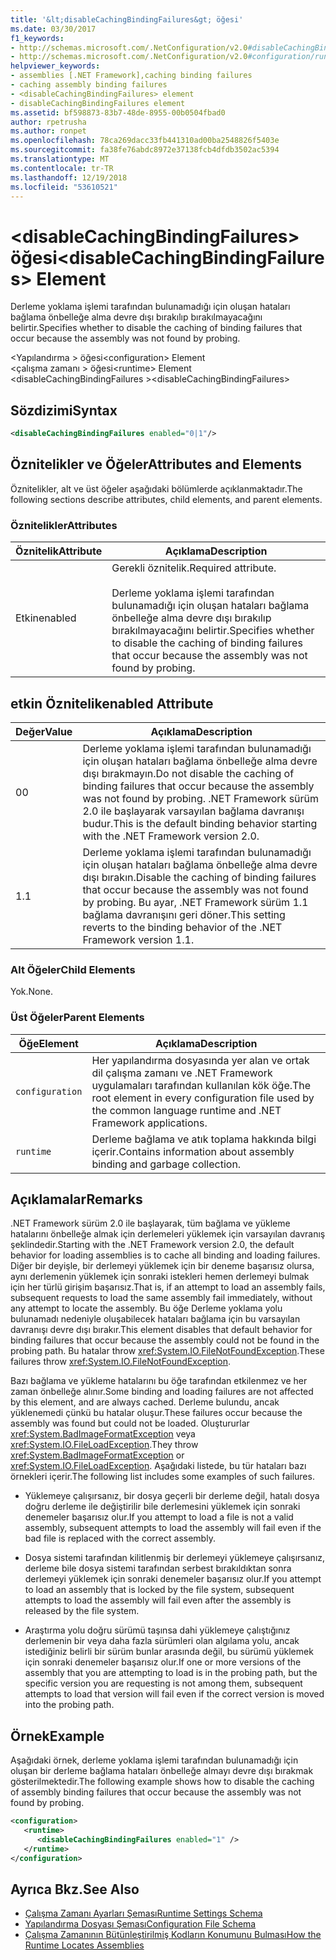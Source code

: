 ```yaml
---
title: '&lt;disableCachingBindingFailures&gt; öğesi'
ms.date: 03/30/2017
f1_keywords:
- http://schemas.microsoft.com/.NetConfiguration/v2.0#disableCachingBindingFailures
- http://schemas.microsoft.com/.NetConfiguration/v2.0#configuration/runtime/disableCachingBindingFailures
helpviewer_keywords:
- assemblies [.NET Framework],caching binding failures
- caching assembly binding failures
- <disableCachingBindingFailures> element
- disableCachingBindingFailures element
ms.assetid: bf598873-83b7-48de-8955-00b0504fbad0
author: rpetrusha
ms.author: ronpet
ms.openlocfilehash: 78ca269dacc33fb441310ad00ba2548826f5403e
ms.sourcegitcommit: fa38fe76abdc8972e37138fcb4dfdb3502ac5394
ms.translationtype: MT
ms.contentlocale: tr-TR
ms.lasthandoff: 12/19/2018
ms.locfileid: "53610521"
---
```

# <a name="ltdisablecachingbindingfailuresgt-element"></a><span data-ttu-id="3b54b-102">&lt;disableCachingBindingFailures&gt; öğesi</span><span class="sxs-lookup"><span data-stu-id="3b54b-102">&lt;disableCachingBindingFailures&gt; Element</span></span>
<span data-ttu-id="3b54b-103">Derleme yoklama işlemi tarafından bulunamadığı için oluşan hataları bağlama önbelleğe alma devre dışı bırakılıp bırakılmayacağını belirtir.</span><span class="sxs-lookup"><span data-stu-id="3b54b-103">Specifies whether to disable the caching of binding failures that occur because the assembly was not found by probing.</span></span>  
  
 <span data-ttu-id="3b54b-104">\<Yapılandırma > öğesi</span><span class="sxs-lookup"><span data-stu-id="3b54b-104">\<configuration> Element</span></span>  
<span data-ttu-id="3b54b-105">\<çalışma zamanı > öğesi</span><span class="sxs-lookup"><span data-stu-id="3b54b-105">\<runtime> Element</span></span>  
<span data-ttu-id="3b54b-106">\<disableCachingBindingFailures ></span><span class="sxs-lookup"><span data-stu-id="3b54b-106">\<disableCachingBindingFailures></span></span>  
  
## <a name="syntax"></a><span data-ttu-id="3b54b-107">Sözdizimi</span><span class="sxs-lookup"><span data-stu-id="3b54b-107">Syntax</span></span>  
  
```xml  
<disableCachingBindingFailures enabled="0|1"/>  
```  
  
## <a name="attributes-and-elements"></a><span data-ttu-id="3b54b-108">Öznitelikler ve Öğeler</span><span class="sxs-lookup"><span data-stu-id="3b54b-108">Attributes and Elements</span></span>  
 <span data-ttu-id="3b54b-109">Öznitelikler, alt ve üst öğeler aşağıdaki bölümlerde açıklanmaktadır.</span><span class="sxs-lookup"><span data-stu-id="3b54b-109">The following sections describe attributes, child elements, and parent elements.</span></span>  
  
### <a name="attributes"></a><span data-ttu-id="3b54b-110">Öznitelikler</span><span class="sxs-lookup"><span data-stu-id="3b54b-110">Attributes</span></span>  
  
|<span data-ttu-id="3b54b-111">Öznitelik</span><span class="sxs-lookup"><span data-stu-id="3b54b-111">Attribute</span></span>|<span data-ttu-id="3b54b-112">Açıklama</span><span class="sxs-lookup"><span data-stu-id="3b54b-112">Description</span></span>|  
|---------------|-----------------|  
|<span data-ttu-id="3b54b-113">Etkin</span><span class="sxs-lookup"><span data-stu-id="3b54b-113">enabled</span></span>|<span data-ttu-id="3b54b-114">Gerekli öznitelik.</span><span class="sxs-lookup"><span data-stu-id="3b54b-114">Required attribute.</span></span><br /><br /> <span data-ttu-id="3b54b-115">Derleme yoklama işlemi tarafından bulunamadığı için oluşan hataları bağlama önbelleğe alma devre dışı bırakılıp bırakılmayacağını belirtir.</span><span class="sxs-lookup"><span data-stu-id="3b54b-115">Specifies whether to disable the caching of binding failures that occur because the assembly was not found by probing.</span></span>|  
  
## <a name="enabled-attribute"></a><span data-ttu-id="3b54b-116">etkin Öznitelik</span><span class="sxs-lookup"><span data-stu-id="3b54b-116">enabled Attribute</span></span>  
  
|<span data-ttu-id="3b54b-117">Değer</span><span class="sxs-lookup"><span data-stu-id="3b54b-117">Value</span></span>|<span data-ttu-id="3b54b-118">Açıklama</span><span class="sxs-lookup"><span data-stu-id="3b54b-118">Description</span></span>|  
|-----------|-----------------|  
|<span data-ttu-id="3b54b-119">0</span><span class="sxs-lookup"><span data-stu-id="3b54b-119">0</span></span>|<span data-ttu-id="3b54b-120">Derleme yoklama işlemi tarafından bulunamadığı için oluşan hataları bağlama önbelleğe alma devre dışı bırakmayın.</span><span class="sxs-lookup"><span data-stu-id="3b54b-120">Do not disable the caching of binding failures that occur because the assembly was not found by probing.</span></span> <span data-ttu-id="3b54b-121">.NET Framework sürüm 2.0 ile başlayarak varsayılan bağlama davranışı budur.</span><span class="sxs-lookup"><span data-stu-id="3b54b-121">This is the default binding behavior starting with the .NET Framework version 2.0.</span></span>|  
|<span data-ttu-id="3b54b-122">1.</span><span class="sxs-lookup"><span data-stu-id="3b54b-122">1</span></span>|<span data-ttu-id="3b54b-123">Derleme yoklama işlemi tarafından bulunamadığı için oluşan hataları bağlama önbelleğe alma devre dışı bırakın.</span><span class="sxs-lookup"><span data-stu-id="3b54b-123">Disable the caching of binding failures that occur because the assembly was not found by probing.</span></span> <span data-ttu-id="3b54b-124">Bu ayar, .NET Framework sürüm 1.1 bağlama davranışını geri döner.</span><span class="sxs-lookup"><span data-stu-id="3b54b-124">This setting reverts to the binding behavior of the .NET Framework version 1.1.</span></span>|  
  
### <a name="child-elements"></a><span data-ttu-id="3b54b-125">Alt Öğeler</span><span class="sxs-lookup"><span data-stu-id="3b54b-125">Child Elements</span></span>  
 <span data-ttu-id="3b54b-126">Yok.</span><span class="sxs-lookup"><span data-stu-id="3b54b-126">None.</span></span>  
  
### <a name="parent-elements"></a><span data-ttu-id="3b54b-127">Üst Öğeler</span><span class="sxs-lookup"><span data-stu-id="3b54b-127">Parent Elements</span></span>  
  
|<span data-ttu-id="3b54b-128">Öğe</span><span class="sxs-lookup"><span data-stu-id="3b54b-128">Element</span></span>|<span data-ttu-id="3b54b-129">Açıklama</span><span class="sxs-lookup"><span data-stu-id="3b54b-129">Description</span></span>|  
|-------------|-----------------|  
|`configuration`|<span data-ttu-id="3b54b-130">Her yapılandırma dosyasında yer alan ve ortak dil çalışma zamanı ve .NET Framework uygulamaları tarafından kullanılan kök öğe.</span><span class="sxs-lookup"><span data-stu-id="3b54b-130">The root element in every configuration file used by the common language runtime and .NET Framework applications.</span></span>|  
|`runtime`|<span data-ttu-id="3b54b-131">Derleme bağlama ve atık toplama hakkında bilgi içerir.</span><span class="sxs-lookup"><span data-stu-id="3b54b-131">Contains information about assembly binding and garbage collection.</span></span>|  
  
## <a name="remarks"></a><span data-ttu-id="3b54b-132">Açıklamalar</span><span class="sxs-lookup"><span data-stu-id="3b54b-132">Remarks</span></span>  
 <span data-ttu-id="3b54b-133">.NET Framework sürüm 2.0 ile başlayarak, tüm bağlama ve yükleme hatalarını önbelleğe almak için derlemeleri yüklemek için varsayılan davranış şeklindedir.</span><span class="sxs-lookup"><span data-stu-id="3b54b-133">Starting with the .NET Framework version 2.0, the default behavior for loading assemblies is to cache all binding and loading failures.</span></span> <span data-ttu-id="3b54b-134">Diğer bir deyişle, bir derlemeyi yüklemek için bir deneme başarısız olursa, aynı derlemenin yüklemek için sonraki istekleri hemen derlemeyi bulmak için her türlü girişim başarısız.</span><span class="sxs-lookup"><span data-stu-id="3b54b-134">That is, if an attempt to load an assembly fails, subsequent requests to load the same assembly fail immediately, without any attempt to locate the assembly.</span></span> <span data-ttu-id="3b54b-135">Bu öğe Derleme yoklama yolu bulunamadı nedeniyle oluşabilecek hataları bağlama için bu varsayılan davranışı devre dışı bırakır.</span><span class="sxs-lookup"><span data-stu-id="3b54b-135">This element disables that default behavior for binding failures that occur because the assembly could not be found in the probing path.</span></span> <span data-ttu-id="3b54b-136">Bu hatalar throw <xref:System.IO.FileNotFoundException>.</span><span class="sxs-lookup"><span data-stu-id="3b54b-136">These failures throw <xref:System.IO.FileNotFoundException>.</span></span>  
  
 <span data-ttu-id="3b54b-137">Bazı bağlama ve yükleme hatalarını bu öğe tarafından etkilenmez ve her zaman önbelleğe alınır.</span><span class="sxs-lookup"><span data-stu-id="3b54b-137">Some binding and loading failures are not affected by this element, and are always cached.</span></span> <span data-ttu-id="3b54b-138">Derleme bulundu, ancak yüklenemedi çünkü bu hatalar oluşur.</span><span class="sxs-lookup"><span data-stu-id="3b54b-138">These failures occur because the assembly was found but could not be loaded.</span></span> <span data-ttu-id="3b54b-139">Oluştururlar <xref:System.BadImageFormatException> veya <xref:System.IO.FileLoadException>.</span><span class="sxs-lookup"><span data-stu-id="3b54b-139">They throw <xref:System.BadImageFormatException> or <xref:System.IO.FileLoadException>.</span></span> <span data-ttu-id="3b54b-140">Aşağıdaki listede, bu tür hataları bazı örnekleri içerir.</span><span class="sxs-lookup"><span data-stu-id="3b54b-140">The following list includes some examples of such failures.</span></span>  
  
-   <span data-ttu-id="3b54b-141">Yüklemeye çalışırsanız, bir dosya geçerli bir derleme değil, hatalı dosya doğru derleme ile değiştirilir bile derlemesini yüklemek için sonraki denemeler başarısız olur.</span><span class="sxs-lookup"><span data-stu-id="3b54b-141">If you attempt to load a file is not a valid assembly, subsequent attempts to load the assembly will fail even if the bad file is replaced with the correct assembly.</span></span>  
  
-   <span data-ttu-id="3b54b-142">Dosya sistemi tarafından kilitlenmiş bir derlemeyi yüklemeye çalışırsanız, derleme bile dosya sistemi tarafından serbest bırakıldıktan sonra derlemeyi yüklemek için sonraki denemeler başarısız olur.</span><span class="sxs-lookup"><span data-stu-id="3b54b-142">If you attempt to load an assembly that is locked by the file system, subsequent attempts to load the assembly will fail even after the assembly is released by the file system.</span></span>  
  
-   <span data-ttu-id="3b54b-143">Araştırma yolu doğru sürümü taşınsa dahi yüklemeye çalıştığınız derlemenin bir veya daha fazla sürümleri olan algılama yolu, ancak istediğiniz belirli bir sürüm bunlar arasında değil, bu sürümü yüklemek için sonraki denemeler başarısız olur.</span><span class="sxs-lookup"><span data-stu-id="3b54b-143">If one or more versions of the assembly that you are attempting to load is in the probing path, but the specific version you are requesting is not among them, subsequent attempts to load that version will fail even if the correct version is moved into the probing path.</span></span>  
  
## <a name="example"></a><span data-ttu-id="3b54b-144">Örnek</span><span class="sxs-lookup"><span data-stu-id="3b54b-144">Example</span></span>  
 <span data-ttu-id="3b54b-145">Aşağıdaki örnek, derleme yoklama işlemi tarafından bulunamadığı için oluşan bir derleme bağlama hataları önbelleğe almayı devre dışı bırakmak gösterilmektedir.</span><span class="sxs-lookup"><span data-stu-id="3b54b-145">The following example shows how to disable the caching of assembly binding failures that occur because the assembly was not found by probing.</span></span>  
  
```xml  
<configuration>  
   <runtime>  
      <disableCachingBindingFailures enabled="1" />  
   </runtime>  
</configuration>  
```  
  
## <a name="see-also"></a><span data-ttu-id="3b54b-146">Ayrıca Bkz.</span><span class="sxs-lookup"><span data-stu-id="3b54b-146">See Also</span></span>  
- [<span data-ttu-id="3b54b-147">Çalışma Zamanı Ayarları Şeması</span><span class="sxs-lookup"><span data-stu-id="3b54b-147">Runtime Settings Schema</span></span>](../../../../../docs/framework/configure-apps/file-schema/runtime/index.md)  
- [<span data-ttu-id="3b54b-148">Yapılandırma Dosyası Şeması</span><span class="sxs-lookup"><span data-stu-id="3b54b-148">Configuration File Schema</span></span>](../../../../../docs/framework/configure-apps/file-schema/index.md)  
- [<span data-ttu-id="3b54b-149">Çalışma Zamanının Bütünleştirilmiş Kodların Konumunu Bulması</span><span class="sxs-lookup"><span data-stu-id="3b54b-149">How the Runtime Locates Assemblies</span></span>](../../../../../docs/framework/deployment/how-the-runtime-locates-assemblies.md)

